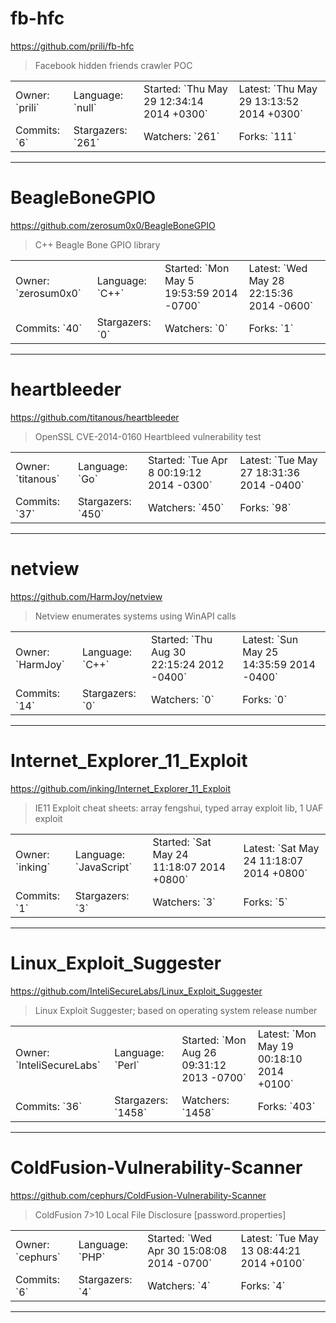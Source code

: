# fb-hfc

https://github.com/prili/fb-hfc
<blockquote>
Facebook hidden friends crawler POC
</blockquote>

<table>
<tr><td>Owner: `prili`</td>
    <td>Language: `null`</td>
    <td>Started: `Thu May 29 12:34:14 2014 +0300`</td>
    <td>Latest: `Thu May 29 13:13:52 2014 +0300`</td></tr>
<tr><td>Commits: `6`</td>
    <td>Stargazers: `261`</td>
    <td>Watchers: `261`</td>
    <td>Forks: `111`</td></tr>
</table>

---

# BeagleBoneGPIO

https://github.com/zerosum0x0/BeagleBoneGPIO
<blockquote>
C++ Beagle Bone GPIO library
</blockquote>

<table>
<tr><td>Owner: `zerosum0x0`</td>
    <td>Language: `C++`</td>
    <td>Started: `Mon May 5 19:53:59 2014 -0700`</td>
    <td>Latest: `Wed May 28 22:15:36 2014 -0600`</td></tr>
<tr><td>Commits: `40`</td>
    <td>Stargazers: `0`</td>
    <td>Watchers: `0`</td>
    <td>Forks: `1`</td></tr>
</table>

---

# heartbleeder

https://github.com/titanous/heartbleeder
<blockquote>
OpenSSL CVE-2014-0160 Heartbleed vulnerability test
</blockquote>

<table>
<tr><td>Owner: `titanous`</td>
    <td>Language: `Go`</td>
    <td>Started: `Tue Apr 8 00:19:12 2014 -0300`</td>
    <td>Latest: `Tue May 27 18:31:36 2014 -0400`</td></tr>
<tr><td>Commits: `37`</td>
    <td>Stargazers: `450`</td>
    <td>Watchers: `450`</td>
    <td>Forks: `98`</td></tr>
</table>

---

# netview

https://github.com/HarmJoy/netview
<blockquote>
Netview enumerates systems using WinAPI calls
</blockquote>

<table>
<tr><td>Owner: `HarmJoy`</td>
    <td>Language: `C++`</td>
    <td>Started: `Thu Aug 30 22:15:24 2012 -0400`</td>
    <td>Latest: `Sun May 25 14:35:59 2014 -0400`</td></tr>
<tr><td>Commits: `14`</td>
    <td>Stargazers: `0`</td>
    <td>Watchers: `0`</td>
    <td>Forks: `0`</td></tr>
</table>

---

# Internet_Explorer_11_Exploit

https://github.com/inking/Internet_Explorer_11_Exploit
<blockquote>
IE11 Exploit cheat sheets: array fengshui, typed array exploit lib, 1 UAF exploit
</blockquote>

<table>
<tr><td>Owner: `inking`</td>
    <td>Language: `JavaScript`</td>
    <td>Started: `Sat May 24 11:18:07 2014 +0800`</td>
    <td>Latest: `Sat May 24 11:18:07 2014 +0800`</td></tr>
<tr><td>Commits: `1`</td>
    <td>Stargazers: `3`</td>
    <td>Watchers: `3`</td>
    <td>Forks: `5`</td></tr>
</table>

---

# Linux_Exploit_Suggester

https://github.com/InteliSecureLabs/Linux_Exploit_Suggester
<blockquote>
Linux Exploit Suggester; based on operating system release number 
</blockquote>

<table>
<tr><td>Owner: `InteliSecureLabs`</td>
    <td>Language: `Perl`</td>
    <td>Started: `Mon Aug 26 09:31:12 2013 -0700`</td>
    <td>Latest: `Mon May 19 00:18:10 2014 +0100`</td></tr>
<tr><td>Commits: `36`</td>
    <td>Stargazers: `1458`</td>
    <td>Watchers: `1458`</td>
    <td>Forks: `403`</td></tr>
</table>

---

# ColdFusion-Vulnerability-Scanner

https://github.com/cephurs/ColdFusion-Vulnerability-Scanner
<blockquote>
ColdFusion 7&gt;10 Local File Disclosure [password.properties]
</blockquote>

<table>
<tr><td>Owner: `cephurs`</td>
    <td>Language: `PHP`</td>
    <td>Started: `Wed Apr 30 15:08:08 2014 -0700`</td>
    <td>Latest: `Tue May 13 08:44:21 2014 +0100`</td></tr>
<tr><td>Commits: `6`</td>
    <td>Stargazers: `4`</td>
    <td>Watchers: `4`</td>
    <td>Forks: `4`</td></tr>
</table>

---

